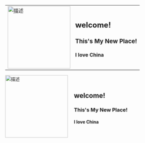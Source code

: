 <table>
<tr>
<td><img src="https://cdn.pixabay.com/animation/2025/06/02/00/11/00-11-22-330_256.gif" alt="描述" width="200"></td>
<td>
  <h2> welcome!</h2>
      <h3>This's My New Place!</h3> 
      <h4>I love China</h4> 
</td>
</tr>
</table>

<div style="display:flex !important; align-items:center !important;">
  <img src="https://cdn.pixabay.com/animation/2025/06/02/00/11/00-11-22-330_256.gif" alt="描述" style="width:200px; margin-right:20px;">
  <div>
    <h2> welcome!</h2>
      <h3>This's My New Place!</h3> 
      <h4>I love China</h4>
  </div>
</div>